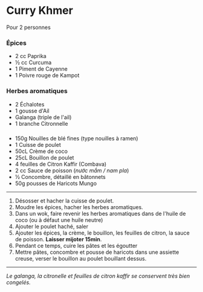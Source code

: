 # Curry Khmer

Pour 2 personnes

### Épices

- 2 cc Paprika
- ½ cc Curcuma
- 1 Piment de Cayenne
- 1 Poivre rouge de Kampot

### Herbes aromatiques

- 2 Échalotes
- 1 gousse d'Ail
- Galanga (triple de l'ail)
- 1 branche Citronnelle

### 

- 150g Nouilles de blé fines (type nouilles à ramen)
- 1 Cuisse de poulet
- 50cL Crème de coco
- 25cL Bouillon de poulet
- 4 feuilles de Citron Kaffir (Combava)
- 2 cc Sauce de poisson (*nước mắm / nam pla*)
- ½ Concombre, détaillé en bâtonnets
- 50g pousses de Haricots Mungo

---

1. Désosser et hacher la cuisse de poulet.
2. Moudre les épices, hacher les herbes aromatiques.
3. Dans un wok, faire revenir les herbes aromatiques dans de l'huile de coco (ou à défaut une huile neutre)
4. Ajouter le poulet haché, saler
5. Ajouter les épices, la crème, le bouillon, les feuilles de citron, la sauce de poisson. **Laisser mijoter 15min**.
6. Pendant ce temps, cuire les pâtes et les égoutter
8. Mettre pâtes, concombre et pousse de haricots dans une assiette creuse, verser le bouillon au poulet bouillant dessus.

---

_Le galanga, la citronelle et feuilles de citron kaffir se conservent très bien congelés._
